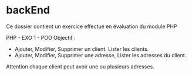# backEnd

Ce dossier contient un exercice effectué en évaluation du module PHP
<p>
PHP - EXO 1 - POO
Objectif : </br>
<ul>
<li>Ajouter, Modifier, Supprimer un client. Lister les clients.</li>
<li>Ajouter, Modifier, Supprimer une adresse, Lister les adresses du client.</li>
 </ul>
Attention chaque client peut avoir une ou plusieurs adresses.
</p>
